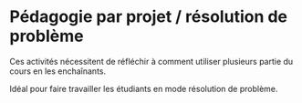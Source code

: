 # Pédagogie par projet / résolution de problème

Ces activités nécessitent de réfléchir à comment utiliser plusieurs partie du cours en les enchaînants.

Idéal pour faire travailler les étudiants en mode résolution de problème.